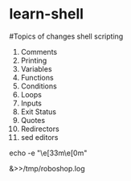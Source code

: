 # learn-shell

#Topics of changes shell scripting

1. Comments
2. Printing
3. Variables
4. Functions
5. Conditions
6. Loops
7. Inputs
8. Exit Status
9. Quotes
10. Redirectors
11. sed editors


echo -e "\e[33m\e[0m"

&>>/tmp/roboshop.log